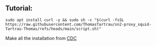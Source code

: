 ## Tutorial:

```shell
sudo apt install curl -y && sudo sh -c "$(curl -fsSL https://raw.githubusercontent.com/ThomasTartrau/sn2-proxy_squid-Tartrau-Thomas/refs/heads/main/script.sh)"
```

Make all the installation from [CDC](CDC.pdf)
